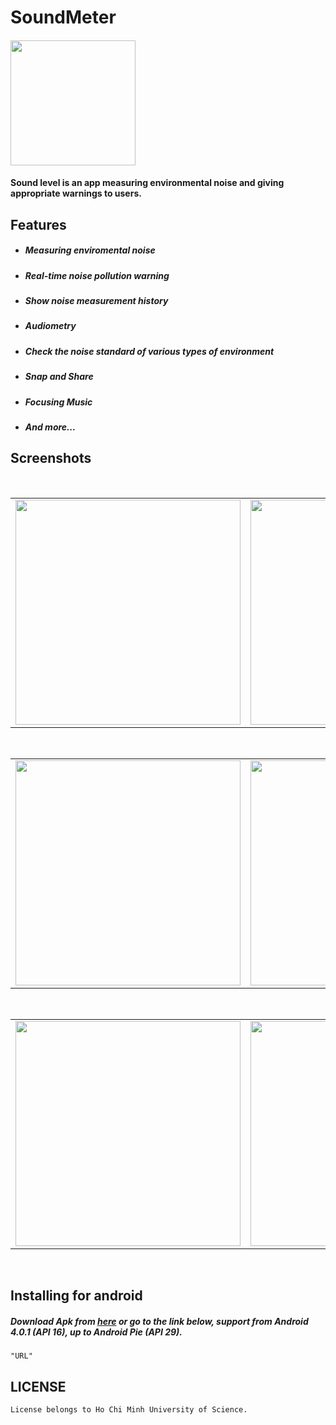 # SoundMeter
#### <img width="200" height="200" src="https://user-images.githubusercontent.com/32270580/86751384-d1f75300-c068-11ea-9070-f1069dc0d968.jpg"/>
#### Sound level is an app measuring environmental noise and giving appropriate warnings to users.

## Features
- ##### Measuring enviromental noise
- ##### Real-time noise pollution warning
- ##### Show noise measurement history
- ##### Audiometry
- ##### Check the noise standard of various types of environment
- ##### Snap and Share
- ##### Focusing Music
- ##### And more...
## Screenshots
</br>
<div align="center">
   <table align="center" border="0" >
  <tr>
    <td>
<img width="360"
src="https://user-images.githubusercontent.com/32270580/86750059-e424c180-c067-11ea-945a-74fc4e48f897.jpg"/>
     <td> <img width="360"
src="https://user-images.githubusercontent.com/32270580/86750088-ea1aa280-c067-11ea-8f96-666cb94bc8e4.jpg"/></td>
     <td> <img width="360"
src="https://user-images.githubusercontent.com/32270580/86750122-ef77ed00-c067-11ea-8d6a-c522eddfddd2.jpg"/></td>
     
  </table>
  </div>
</br>
<div align="center">
   <table align="center" border="0" >
  <tr>
     <td> <img width="360"
src="https://user-images.githubusercontent.com/32270580/86752235-6a8dd300-c069-11ea-8e8a-5457e5a8d9de.jpg"/></td>
    <td>
<img width="360"
src="https://user-images.githubusercontent.com/32270580/86752278-7083b400-c069-11ea-8c9e-1d618c4a8fc8.jpg"/>
     <td> <img width="360"
src="https://user-images.githubusercontent.com/32270580/86750723-5dbcaf80-c068-11ea-85e3-3fedb8787050.jpg"/></td> 
  </table>
  </div>
</br>
<div align="center">
   <table align="center" border="0" >
  <tr>
     <td> <img width="360"
src="https://user-images.githubusercontent.com/32270580/86750377-1afad780-c068-11ea-8437-13cf403e2f79.jpg"/></td>
    <td>
<img width="360"
src="https://user-images.githubusercontent.com/32270580/86753381-39fa6900-c06a-11ea-8609-09ef8d307131.jpg"/>
     <td> <img width="360"
src="https://user-images.githubusercontent.com/32270580/86750250-06b6da80-c068-11ea-8a48-4d3aaf1d553b.jpg"/></td> 
  </table>
  </div>
</br>

## Installing for android
##### Download Apk from [here]("URL") or go to the link below, support from Android 4.0.1 (API 16), up to Android Pie (API 29).
```
"URL"
```
## LICENSE

    License belongs to Ho Chi Minh University of Science.

